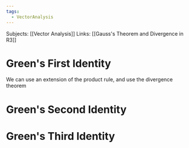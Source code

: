 ```yaml
---
tags:
  - VectorAnalysis
---
```

Subjects: [[Vector Analysis]] 
Links: [[Gauss's Theorem and Divergence in R3]]
# Green's First Identity
We can use an extension of the product rule, and use the divergence theorem
# Green's Second Identity
# Green's Third Identity
